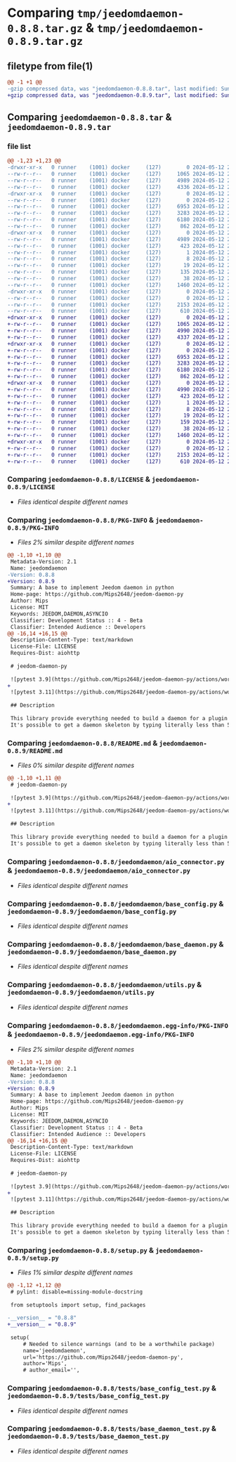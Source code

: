 # Comparing `tmp/jeedomdaemon-0.8.8.tar.gz` & `tmp/jeedomdaemon-0.8.9.tar.gz`

## filetype from file(1)

```diff
@@ -1 +1 @@
-gzip compressed data, was "jeedomdaemon-0.8.8.tar", last modified: Sun May 12 20:42:46 2024, max compression
+gzip compressed data, was "jeedomdaemon-0.8.9.tar", last modified: Sun May 12 21:06:25 2024, max compression
```

## Comparing `jeedomdaemon-0.8.8.tar` & `jeedomdaemon-0.8.9.tar`

### file list

```diff
@@ -1,23 +1,23 @@
-drwxr-xr-x   0 runner    (1001) docker     (127)        0 2024-05-12 20:42:46.647243 jeedomdaemon-0.8.8/
--rw-r--r--   0 runner    (1001) docker     (127)     1065 2024-05-12 20:42:40.000000 jeedomdaemon-0.8.8/LICENSE
--rw-r--r--   0 runner    (1001) docker     (127)     4989 2024-05-12 20:42:46.647243 jeedomdaemon-0.8.8/PKG-INFO
--rw-r--r--   0 runner    (1001) docker     (127)     4336 2024-05-12 20:42:40.000000 jeedomdaemon-0.8.8/README.md
-drwxr-xr-x   0 runner    (1001) docker     (127)        0 2024-05-12 20:42:46.643243 jeedomdaemon-0.8.8/jeedomdaemon/
--rw-r--r--   0 runner    (1001) docker     (127)        0 2024-05-12 20:42:40.000000 jeedomdaemon-0.8.8/jeedomdaemon/__init__.py
--rw-r--r--   0 runner    (1001) docker     (127)     6953 2024-05-12 20:42:40.000000 jeedomdaemon-0.8.8/jeedomdaemon/aio_connector.py
--rw-r--r--   0 runner    (1001) docker     (127)     3283 2024-05-12 20:42:40.000000 jeedomdaemon-0.8.8/jeedomdaemon/base_config.py
--rw-r--r--   0 runner    (1001) docker     (127)     6180 2024-05-12 20:42:40.000000 jeedomdaemon-0.8.8/jeedomdaemon/base_daemon.py
--rw-r--r--   0 runner    (1001) docker     (127)      862 2024-05-12 20:42:40.000000 jeedomdaemon-0.8.8/jeedomdaemon/utils.py
-drwxr-xr-x   0 runner    (1001) docker     (127)        0 2024-05-12 20:42:46.647243 jeedomdaemon-0.8.8/jeedomdaemon.egg-info/
--rw-r--r--   0 runner    (1001) docker     (127)     4989 2024-05-12 20:42:46.000000 jeedomdaemon-0.8.8/jeedomdaemon.egg-info/PKG-INFO
--rw-r--r--   0 runner    (1001) docker     (127)      423 2024-05-12 20:42:46.000000 jeedomdaemon-0.8.8/jeedomdaemon.egg-info/SOURCES.txt
--rw-r--r--   0 runner    (1001) docker     (127)        1 2024-05-12 20:42:46.000000 jeedomdaemon-0.8.8/jeedomdaemon.egg-info/dependency_links.txt
--rw-r--r--   0 runner    (1001) docker     (127)        8 2024-05-12 20:42:46.000000 jeedomdaemon-0.8.8/jeedomdaemon.egg-info/requires.txt
--rw-r--r--   0 runner    (1001) docker     (127)       19 2024-05-12 20:42:46.000000 jeedomdaemon-0.8.8/jeedomdaemon.egg-info/top_level.txt
--rw-r--r--   0 runner    (1001) docker     (127)      135 2024-05-12 20:42:40.000000 jeedomdaemon-0.8.8/pyproject.toml
--rw-r--r--   0 runner    (1001) docker     (127)       38 2024-05-12 20:42:46.647243 jeedomdaemon-0.8.8/setup.cfg
--rw-r--r--   0 runner    (1001) docker     (127)     1460 2024-05-12 20:42:40.000000 jeedomdaemon-0.8.8/setup.py
-drwxr-xr-x   0 runner    (1001) docker     (127)        0 2024-05-12 20:42:46.647243 jeedomdaemon-0.8.8/tests/
--rw-r--r--   0 runner    (1001) docker     (127)        0 2024-05-12 20:42:40.000000 jeedomdaemon-0.8.8/tests/__init__.py
--rw-r--r--   0 runner    (1001) docker     (127)     2153 2024-05-12 20:42:40.000000 jeedomdaemon-0.8.8/tests/base_config_test.py
--rw-r--r--   0 runner    (1001) docker     (127)      610 2024-05-12 20:42:40.000000 jeedomdaemon-0.8.8/tests/base_daemon_test.py
+drwxr-xr-x   0 runner    (1001) docker     (127)        0 2024-05-12 21:06:25.022573 jeedomdaemon-0.8.9/
+-rw-r--r--   0 runner    (1001) docker     (127)     1065 2024-05-12 21:06:20.000000 jeedomdaemon-0.8.9/LICENSE
+-rw-r--r--   0 runner    (1001) docker     (127)     4990 2024-05-12 21:06:25.022573 jeedomdaemon-0.8.9/PKG-INFO
+-rw-r--r--   0 runner    (1001) docker     (127)     4337 2024-05-12 21:06:20.000000 jeedomdaemon-0.8.9/README.md
+drwxr-xr-x   0 runner    (1001) docker     (127)        0 2024-05-12 21:06:25.018573 jeedomdaemon-0.8.9/jeedomdaemon/
+-rw-r--r--   0 runner    (1001) docker     (127)        0 2024-05-12 21:06:20.000000 jeedomdaemon-0.8.9/jeedomdaemon/__init__.py
+-rw-r--r--   0 runner    (1001) docker     (127)     6953 2024-05-12 21:06:20.000000 jeedomdaemon-0.8.9/jeedomdaemon/aio_connector.py
+-rw-r--r--   0 runner    (1001) docker     (127)     3283 2024-05-12 21:06:20.000000 jeedomdaemon-0.8.9/jeedomdaemon/base_config.py
+-rw-r--r--   0 runner    (1001) docker     (127)     6180 2024-05-12 21:06:20.000000 jeedomdaemon-0.8.9/jeedomdaemon/base_daemon.py
+-rw-r--r--   0 runner    (1001) docker     (127)      862 2024-05-12 21:06:20.000000 jeedomdaemon-0.8.9/jeedomdaemon/utils.py
+drwxr-xr-x   0 runner    (1001) docker     (127)        0 2024-05-12 21:06:25.022573 jeedomdaemon-0.8.9/jeedomdaemon.egg-info/
+-rw-r--r--   0 runner    (1001) docker     (127)     4990 2024-05-12 21:06:25.000000 jeedomdaemon-0.8.9/jeedomdaemon.egg-info/PKG-INFO
+-rw-r--r--   0 runner    (1001) docker     (127)      423 2024-05-12 21:06:25.000000 jeedomdaemon-0.8.9/jeedomdaemon.egg-info/SOURCES.txt
+-rw-r--r--   0 runner    (1001) docker     (127)        1 2024-05-12 21:06:25.000000 jeedomdaemon-0.8.9/jeedomdaemon.egg-info/dependency_links.txt
+-rw-r--r--   0 runner    (1001) docker     (127)        8 2024-05-12 21:06:25.000000 jeedomdaemon-0.8.9/jeedomdaemon.egg-info/requires.txt
+-rw-r--r--   0 runner    (1001) docker     (127)       19 2024-05-12 21:06:25.000000 jeedomdaemon-0.8.9/jeedomdaemon.egg-info/top_level.txt
+-rw-r--r--   0 runner    (1001) docker     (127)      159 2024-05-12 21:06:20.000000 jeedomdaemon-0.8.9/pyproject.toml
+-rw-r--r--   0 runner    (1001) docker     (127)       38 2024-05-12 21:06:25.022573 jeedomdaemon-0.8.9/setup.cfg
+-rw-r--r--   0 runner    (1001) docker     (127)     1460 2024-05-12 21:06:20.000000 jeedomdaemon-0.8.9/setup.py
+drwxr-xr-x   0 runner    (1001) docker     (127)        0 2024-05-12 21:06:25.022573 jeedomdaemon-0.8.9/tests/
+-rw-r--r--   0 runner    (1001) docker     (127)        0 2024-05-12 21:06:20.000000 jeedomdaemon-0.8.9/tests/__init__.py
+-rw-r--r--   0 runner    (1001) docker     (127)     2153 2024-05-12 21:06:20.000000 jeedomdaemon-0.8.9/tests/base_config_test.py
+-rw-r--r--   0 runner    (1001) docker     (127)      610 2024-05-12 21:06:20.000000 jeedomdaemon-0.8.9/tests/base_daemon_test.py
```

### Comparing `jeedomdaemon-0.8.8/LICENSE` & `jeedomdaemon-0.8.9/LICENSE`

 * *Files identical despite different names*

### Comparing `jeedomdaemon-0.8.8/PKG-INFO` & `jeedomdaemon-0.8.9/PKG-INFO`

 * *Files 2% similar despite different names*

```diff
@@ -1,10 +1,10 @@
 Metadata-Version: 2.1
 Name: jeedomdaemon
-Version: 0.8.8
+Version: 0.8.9
 Summary: A base to implement Jeedom daemon in python
 Home-page: https://github.com/Mips2648/jeedom-daemon-py
 Author: Mips
 License: MIT
 Keywords: JEEDOM,DAEMON,ASYNCIO
 Classifier: Development Status :: 4 - Beta
 Classifier: Intended Audience :: Developers
@@ -16,14 +16,15 @@
 Description-Content-Type: text/markdown
 License-File: LICENSE
 Requires-Dist: aiohttp
 
 # jeedom-daemon-py
 
 ![pytest 3.9](https://github.com/Mips2648/jeedom-daemon-py/actions/workflows/pytest-3.9.yml/badge.svg)
+
 ![pytest 3.11](https://github.com/Mips2648/jeedom-daemon-py/actions/workflows/pytest-3.11.yml/badge.svg)
 
 ## Description
 
 This library provide everything needed to build a daemon for a plugin for Jeedom in python.
 It's possible to get a daemon skeleton by typing literally less than 5 lines of code.
```

### Comparing `jeedomdaemon-0.8.8/README.md` & `jeedomdaemon-0.8.9/README.md`

 * *Files 0% similar despite different names*

```diff
@@ -1,10 +1,11 @@
 # jeedom-daemon-py
 
 ![pytest 3.9](https://github.com/Mips2648/jeedom-daemon-py/actions/workflows/pytest-3.9.yml/badge.svg)
+
 ![pytest 3.11](https://github.com/Mips2648/jeedom-daemon-py/actions/workflows/pytest-3.11.yml/badge.svg)
 
 ## Description
 
 This library provide everything needed to build a daemon for a plugin for Jeedom in python.
 It's possible to get a daemon skeleton by typing literally less than 5 lines of code.
```

### Comparing `jeedomdaemon-0.8.8/jeedomdaemon/aio_connector.py` & `jeedomdaemon-0.8.9/jeedomdaemon/aio_connector.py`

 * *Files identical despite different names*

### Comparing `jeedomdaemon-0.8.8/jeedomdaemon/base_config.py` & `jeedomdaemon-0.8.9/jeedomdaemon/base_config.py`

 * *Files identical despite different names*

### Comparing `jeedomdaemon-0.8.8/jeedomdaemon/base_daemon.py` & `jeedomdaemon-0.8.9/jeedomdaemon/base_daemon.py`

 * *Files identical despite different names*

### Comparing `jeedomdaemon-0.8.8/jeedomdaemon/utils.py` & `jeedomdaemon-0.8.9/jeedomdaemon/utils.py`

 * *Files identical despite different names*

### Comparing `jeedomdaemon-0.8.8/jeedomdaemon.egg-info/PKG-INFO` & `jeedomdaemon-0.8.9/jeedomdaemon.egg-info/PKG-INFO`

 * *Files 2% similar despite different names*

```diff
@@ -1,10 +1,10 @@
 Metadata-Version: 2.1
 Name: jeedomdaemon
-Version: 0.8.8
+Version: 0.8.9
 Summary: A base to implement Jeedom daemon in python
 Home-page: https://github.com/Mips2648/jeedom-daemon-py
 Author: Mips
 License: MIT
 Keywords: JEEDOM,DAEMON,ASYNCIO
 Classifier: Development Status :: 4 - Beta
 Classifier: Intended Audience :: Developers
@@ -16,14 +16,15 @@
 Description-Content-Type: text/markdown
 License-File: LICENSE
 Requires-Dist: aiohttp
 
 # jeedom-daemon-py
 
 ![pytest 3.9](https://github.com/Mips2648/jeedom-daemon-py/actions/workflows/pytest-3.9.yml/badge.svg)
+
 ![pytest 3.11](https://github.com/Mips2648/jeedom-daemon-py/actions/workflows/pytest-3.11.yml/badge.svg)
 
 ## Description
 
 This library provide everything needed to build a daemon for a plugin for Jeedom in python.
 It's possible to get a daemon skeleton by typing literally less than 5 lines of code.
```

### Comparing `jeedomdaemon-0.8.8/setup.py` & `jeedomdaemon-0.8.9/setup.py`

 * *Files 1% similar despite different names*

```diff
@@ -1,12 +1,12 @@
 # pylint: disable=missing-module-docstring
 
 from setuptools import setup, find_packages
 
-__version__ = "0.8.8"
+__version__ = "0.8.9"
 
 setup(
     # Needed to silence warnings (and to be a worthwhile package)
     name='jeedomdaemon',
     url='https://github.com/Mips2648/jeedom-daemon-py',
     author='Mips',
     # author_email='',
```

### Comparing `jeedomdaemon-0.8.8/tests/base_config_test.py` & `jeedomdaemon-0.8.9/tests/base_config_test.py`

 * *Files identical despite different names*

### Comparing `jeedomdaemon-0.8.8/tests/base_daemon_test.py` & `jeedomdaemon-0.8.9/tests/base_daemon_test.py`

 * *Files identical despite different names*

